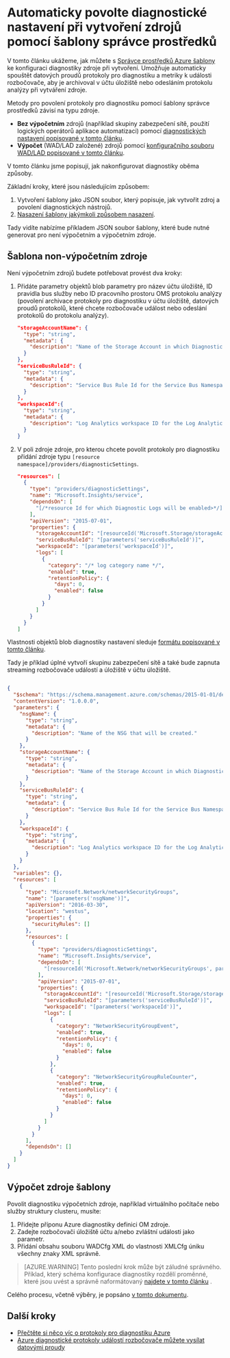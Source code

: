 <properties
    pageTitle="Automaticky povolit diagnostické nastavení pomocí šablony správce prostředků | Microsoft Azure"
    description="Naučte se pomocí Správce prostředků šablony můžete vytvořit diagnostické nastavení, které vám umožní vysílat diagnostických protokolů k rozbočovače události nebo ukládány v účtu úložiště."
    authors="johnkemnetz"
    manager="rboucher"
    editor=""
    services="monitoring-and-diagnostics"
    documentationCenter="monitoring-and-diagnostics"/>

<tags
    ms.service="monitoring-and-diagnostics"
    ms.workload="na"
    ms.tgt_pltfrm="na"
    ms.devlang="na"
    ms.topic="article"
    ms.date="09/26/2016"
    ms.author="johnkem"/>

# <a name="automatically-enable-diagnostic-settings-at-resource-creation-using-a-resource-manager-template"></a>Automaticky povolte diagnostické nastavení při vytvoření zdrojů pomocí šablony správce prostředků
V tomto článku ukážeme, jak můžete s [Správce prostředků Azure šablony](../resource-group-authoring-templates.md) ke konfiguraci diagnostiky zdroje při vytvoření. Umožňuje automaticky spouštět datových proudů protokoly pro diagnostiku a metriky k události rozbočovače, aby je archivoval v účtu úložiště nebo odesláním protokolu analýzy při vytváření zdroje.

Metody pro povolení protokoly pro diagnostiku pomocí šablony správce prostředků závisí na typu zdroje.

- **Bez výpočetním** zdrojů (například skupiny zabezpečení sítě, použití logických operátorů aplikace automatizaci) pomocí [diagnostických nastavení popisované v tomto článku](./monitoring-overview-of-diagnostic-logs.md#diagnostic-settings).
- **Výpočet** (WAD/LAD založené) zdrojů pomocí [konfiguračního souboru WAD/LAD popisované v tomto článku](../vs-azure-tools-diagnostics-for-cloud-services-and-virtual-machines.md).

V tomto článku jsme popisují, jak nakonfigurovat diagnostiky oběma způsoby.

Základní kroky, které jsou následujícím způsobem:

1. Vytvoření šablony jako JSON soubor, který popisuje, jak vytvořit zdroj a povolení diagnostických nástrojů.
2. [Nasazení šablony jakýmkoli způsobem nasazení](../resource-group-template-deploy.md).

Tady vidíte nabízíme příkladem JSON soubor šablony, které bude nutné generovat pro není výpočetním a výpočetním zdroje.

## <a name="non-compute-resource-template"></a>Šablona non-výpočetním zdroje
Není výpočetním zdrojů budete potřebovat provést dva kroky:

1. Přidáte parametry objektů blob parametry pro název účtu úložiště, ID pravidla bus služby nebo ID pracovního prostoru OMS protokolu analýzy (povolení archivace protokoly pro diagnostiku v účtu úložiště, datových proudů protokolů, které chcete rozbočovače událost nebo odeslání protokolů do protokolu analýzy).

    ```json
    "storageAccountName": {
      "type": "string",
      "metadata": {
        "description": "Name of the Storage Account in which Diagnostic Logs should be saved."
      }
    },
    "serviceBusRuleId": {
      "type": "string",
      "metadata": {
        "description": "Service Bus Rule Id for the Service Bus Namespace in which the Event Hub should be created or streamed to."
      }
    },
    "workspaceId":{
      "type": "string",
      "metadata": {
        "description": "Log Analytics workspace ID for the Log Analytics workspace to which logs will be sent."
      }
    }
    ```
2. V poli zdroje zdroje, pro kterou chcete povolit protokoly pro diagnostiku přidání zdroje typu `[resource namespace]/providers/diagnosticSettings`.

    ```json
    "resources": [
      {
        "type": "providers/diagnosticSettings",
        "name": "Microsoft.Insights/service",
        "dependsOn": [
          "[/*resource Id for which Diagnostic Logs will be enabled>*/]"
        ],
        "apiVersion": "2015-07-01",
        "properties": {
          "storageAccountId": "[resourceId('Microsoft.Storage/storageAccounts', parameters('storageAccountName'))]",
          "serviceBusRuleId": "[parameters('serviceBusRuleId')]",
          "workspaceId": "[parameters('workspaceId')]",
          "logs": [ 
            {
              "category": "/* log category name */",
              "enabled": true,
              "retentionPolicy": {
                "days": 0,
                "enabled": false
              }
            }
          ]
        }
      }
    ]
    ```

Vlastnosti objektů blob diagnostiky nastavení sleduje [formátu popisované v tomto článku](https://msdn.microsoft.com/library/azure/dn931931.aspx).

Tady je příklad úplné vytvoří skupinu zabezpečení sítě a také bude zapnuta streaming rozbočovače událostí a úložiště v účtu úložiště.

```json

{
  "$schema": "https://schema.management.azure.com/schemas/2015-01-01/deploymentTemplate.json#",
  "contentVersion": "1.0.0.0",
  "parameters": {
    "nsgName": {
      "type": "string",
      "metadata": {
        "description": "Name of the NSG that will be created."
      }
    },
    "storageAccountName": {
      "type": "string",
      "metadata": {
        "description": "Name of the Storage Account in which Diagnostic Logs should be saved."
      }
    },
    "serviceBusRuleId": {
      "type": "string",
      "metadata": {
        "description": "Service Bus Rule Id for the Service Bus Namespace in which the Event Hub should be created or streamed to."
      }
    },
    "workspaceId": {
      "type": "string",
      "metadata": {
        "description": "Log Analytics workspace ID for the Log Analytics workspace to which logs will be sent."
      }
    }
  },
  "variables": {},
  "resources": [
    {
      "type": "Microsoft.Network/networkSecurityGroups",
      "name": "[parameters('nsgName')]",
      "apiVersion": "2016-03-30",
      "location": "westus",
      "properties": {
        "securityRules": []
      },
      "resources": [
        {
          "type": "providers/diagnosticSettings",
          "name": "Microsoft.Insights/service",
          "dependsOn": [
            "[resourceId('Microsoft.Network/networkSecurityGroups', parameters('nsgName'))]"
          ],
          "apiVersion": "2015-07-01",
          "properties": {
            "storageAccountId": "[resourceId('Microsoft.Storage/storageAccounts', parameters('storageAccountName'))]",
            "serviceBusRuleId": "[parameters('serviceBusRuleId')]",
            "workspaceId": "[parameters('workspaceId')]",
            "logs": [
              {
                "category": "NetworkSecurityGroupEvent",
                "enabled": true,
                "retentionPolicy": {
                  "days": 0,
                  "enabled": false
                }
              },
              {
                "category": "NetworkSecurityGroupRuleCounter",
                "enabled": true,
                "retentionPolicy": {
                  "days": 0,
                  "enabled": false
                }
              }
            ]
          }
        }
      ],
      "dependsOn": []
    }
  ]
}

```

## <a name="compute-resource-template"></a>Výpočet zdroje šablony
Povolit diagnostiku výpočetních zdroje, například virtuálního počítače nebo služby struktury clusteru, musíte:

1. Přidejte příponu Azure diagnostiky definici OM zdroje.
2. Zadejte rozbočovači úložiště účtu a/nebo zvláštní události jako parametr.
3. Přidání obsahu souboru WADCfg XML do vlastnosti XMLCfg úniku všechny znaky XML správně.

> [AZURE.WARNING] Tento poslední krok může být záludné správného. Příklad, který schéma konfigurace diagnostiky rozdělí proměnné, které jsou uvést a správně naformátovaný [najdete v tomto článku](../virtual-machines/virtual-machines-windows-extensions-diagnostics-template.md#diagnostics-configuration-variables) .

Celého procesu, včetně výběry, je popsáno [v tomto dokumentu](../virtual-machines/virtual-machines-windows-extensions-diagnostics-template.md).


## <a name="next-steps"></a>Další kroky
- [Přečtěte si něco víc o protokoly pro diagnostiku Azure](./monitoring-overview-of-diagnostic-logs.md)
- [Azure diagnostické protokoly událostí rozbočovače můžete vysílat datovými proudy](./monitoring-stream-diagnostic-logs-to-event-hubs.md)
